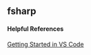 ## fsharp 


#### Helpful References

[Getting Started in VS Code](https://docs.microsoft.com/en-us/dotnet/fsharp/get-started/get-started-vscode)
